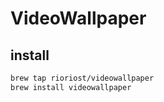 # VideoWallpaper

## install

```bash
brew tap rioriost/videowallpaper
brew install videowallpaper
```
